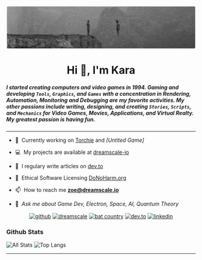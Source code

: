 <p><img align="center" src="https://github.com/ZoeDreams/zoedreams/blob/master/banner.png" alt=""/></p>

<h1 align="center">Hi 👋, I'm Kara</h1>

##### I started creating computers and video games in 1994. Gaming and developing `Tools`, `Graphics`, and `Games` with a concentration in Rendering, Automation, Monitoring and Debugging are my favorite activities. My other passions include writing, designing, and creating `Stories`, `Scripts`, and `Mechanics` for Video Games, Movies, Applications, and Virtual Realty. My greatest passion is having fun.

<hr/>

- 🚀&nbsp;&nbsp;Currently working on [Torchie](https://github.com/dreamscale-io/torchie-shell) and *[Untited Game]*

- 💻&nbsp;&nbsp;My projects are available at [dreamscale-io](https://github.com/dreamscale-io)

- 📝&nbsp;&nbsp;I regulary write articles on [dev.to](https://dev.to/zoedreams)

- 🧬&nbsp;&nbsp;Ethical Software Licensing [DoNoHarm.org](https://firstdonoharm.dev/)

- 📫&nbsp;&nbsp;How to reach me **zoe@dreamscale.io**

- 💬&nbsp;&nbsp;*Ask me about Game Dev, Electron, Space, AI, Quantum Theory*




<p align="center">
<a href="https://github.com/zoedreams" target="blank"><img align="center" src="https://cdn.jsdelivr.net/npm/simple-icons@3.0.1/icons/github.svg" alt="github" height="30" width="30" /></a>
  <a href="https://github.com/dreamscale-io" target="blank"><img align="center" src="https://cdn.jsdelivr.net/npm/simple-icons@3.0.1/icons/gitlab.svg" alt="dreamscale" height="30" width="30" /></a>
  <a href="https://www.youtube.com/user/BatCountryEnt" target="blank"><img align="center" src="https://cdn.jsdelivr.net/npm/simple-icons@3.0.1/icons/youtube.svg" alt="bat country" height="30" width="30" /></a>
  <a href="https://dev.to/zoedreams" target="blank"><img align="center" src="https://cdn.jsdelivr.net/npm/simple-icons@3.0.1/icons/dev-dot-to.svg" alt="dev.to" height="30" width="30" /></a>
<a href="https://www.linkedin.com/in/kara-marie-rawson-8ba5b5133/" target="blank"><img align="center" src="https://cdn.jsdelivr.net/npm/simple-icons@3.0.1/icons/linkedin.svg" alt="linkedin" height="30" width="30" /></a>
</p>



### Github Stats
![All Stats](https://github-readme-stats.vercel.app/api?username=zoedreams&show_icons=true&include_all_commits=true&count_private=true&hide=contribs)
![Top Langs](https://github-readme-stats.vercel.app/api/top-langs/?username=zoedreams&layout=compact)

<hr/>

<p align="center"><img src="https://profile-counter.glitch.me/zoedreams/count.svg" alt=""/></p>
